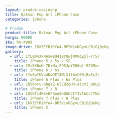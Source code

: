 ```yaml
---
layout: produk-casinghp
title: Batman Pop Art iPhone Case
categories: iphone

# Produk
product-title: Batman Pop Art iPhone Case
harga: 90000
sku: hn-4989
image-drive: 1hX3EYRiRYo4-BPSKivDGyvLCBiGjQeKq
gallery:
  - url: 1YL8m4JkHAswBQ41BrQwjMVOqZyl-Y7S7
    title: iPhone 5 / 5s / SE
  - url: 1Mz8X6wH-7DxMa_FOSJpY956qf-E7GMmr
    title: iPhone 6 / 6s
  - url: 1Yn8pYKVe4DwDEI4WiX1fAvC09iBxSc2r
    title: iPhone 6 Plus / 6s Plus
  - url: 1h5Ooru-phgYZ-nlE8ZeHR-alcVi_wbLq
    title: iPhone 7 / 8
  - url: 1UVUf14REvKFQwe5wDbHJIYIVlbCc7YNa
    title: iPhone 7 Plus / 8 Plus
  - url: 1hX3EYRiRYo4-BPSKivDGyvLCBiGjQeKq
    title: iPhone X
---
```


